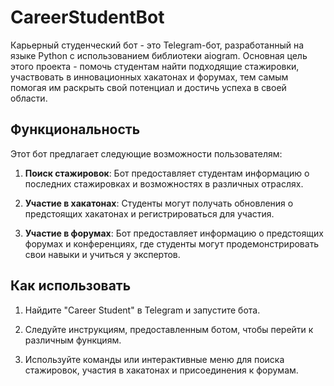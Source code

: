 # CareerStudentBot

Карьерный студенческий бот - это Telegram-бот, разработанный на языке Python с использованием библиотеки aiogram. Основная цель этого проекта - помочь студентам найти подходящие стажировки, участвовать в инновационных хакатонах и форумах, тем самым помогая им раскрыть свой потенциал и достичь успеха в своей области.

## Функциональность

Этот бот предлагает следующие возможности пользователям:

1. **Поиск стажировок**: Бот предоставляет студентам информацию о последних стажировках и возможностях в различных отраслях.

2. **Участие в хакатонах**: Студенты могут получать обновления о предстоящих хакатонах и регистрироваться для участия.

3. **Участие в форумах**: Бот предоставляет информацию о предстоящих форумах и конференциях, где студенты могут продемонстрировать свои навыки и учиться у экспертов.

## Как использовать

1. Найдите "Career Student" в Telegram и запустите бота.

2. Следуйте инструкциям, предоставленным ботом, чтобы перейти к различным функциям.

3. Используйте команды или интерактивные меню для поиска стажировок, участия в хакатонах и присоединения к форумам.
